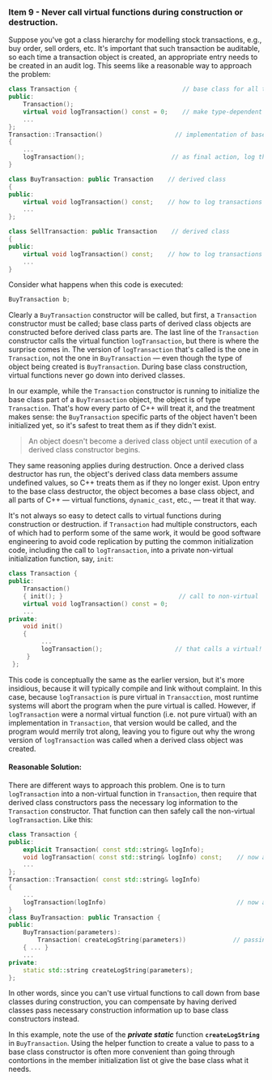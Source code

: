 ### Item 9 - Never call virtual functions during construction or destruction.
Suppose you've got a class hierarchy for modelling stock transactions, e.g., buy order, sell orders, etc. It's important that such transaction be auditable, so each time a transaction object is created, an appropriate entry needs to be created in an audit log. This seems like a reasonable way to approach the problem:
```C++
class Transaction {                             // base class for all transactions.
public:
    Transaction();
    virtual void logTransaction() const = 0;    // make type-dependent log entry
    ...
};
Transaction::Transaction()                    // implementation of base class ctor
{
    ...
    logTransaction();                        // as final action, log this transaction
}

class BuyTransaction: public Transaction    // derived class
{
public:
    virtual void logTransaction() const;    // how to log transactions of this type
    ...
};

class SellTransaction: public Transaction    // derived class
{
public:
    virtual void logTransaction() const;    // how to log transactions of this type
    ...
}
```
Consider what happens when this code is executed:
```C++
BuyTransaction b;
```
Clearly a `BuyTransaction` constructor will be called, but first, a `Transaction` constructor must be called; base class parts of derived class objects are constructed before derived class parts are. The last line of the `Transaction` constructor calls the virtual function `logTransaction`, but there is where the surprise comes in. The version of `logTransaction` that's called is the one in `Transaction`, not the one in `BuyTransaction` — even though the type of object being created is `BuyTransaction`. During base class construction, virtual functions never go down into derived classes.

In our example, while the `Transaction` constructor is running to initialize the base class part of a `BuyTransaction` object, the object is of type `Transaction`. That's how every parto of C++ will treat it, and the treatment makes sense: the `BuyTransaction` specific parts of the object haven't been initialized yet, so it's safest to treat them as if they didn't exist.
> An object doesn't become a derived class object until execution of a derived class constructor begins.

They same reasoning applies during destruction. Once a derived class destructor has run, the object's derived class data members assume undefined values, so C++ treats them as if they no longer exist. Upon entry to the base class destructor, the object becomes a base class object, and all parts of C++ — virtual functions, `dynamic_cast`, etc., — treat it that way.

It's not always so easy to detect calls to virtual functions during construction or destruction. if `Transaction` had multiple constructors, each of which had to perform some of the same work, it would be good software engineering to avoid code replication by putting the common initialization code, including the call to `logTransaction`, into a private non-virtual initialization function, say, `init`:
```C++
class Transaction {
public:
    Transaction()
    { init(); }                                // call to non-virtual
    virtual void logTransaction() const = 0;
    ...
private:
    void init()
    {
         ...
         logTransaction();                    // that calls a virtual!
     }
 };
```
This code is conceptually the same as the earlier version, but it's more insidious, because it will typically compile and link without complaint. In this case, because `logTransaction` is pure virtual in `Transacction`, most runtime systems will abort the program when the pure virtual is called. However, if `logTransaction` were a normal virtual function (i.e. not pure virtual) with an implementation in `Transaction`, that version would be called, and the program would merrily trot along, leaving you to figure out why the wrong version of `logTransaction` was called when a derived class object was created.

#### Reasonable Solution:
There are different ways to approach this problem. One is to turn `logTransaction` into a non-virtual function in `Transaction`, then require that derived class constructors pass the necessary log information to the `Transaction` constructor. That function can then safely call the non-virtual `logTransaction`. Like this:
```C++
class Transaction {
public:
    explicit Transaction( const std::string& logInfo);
    void logTransaction( const std::string& logInfo) const;    // now a non-virtual function
    ...
};
Transaction::Transaction( const std::string& logInfo)
{
    ...
    logTransaction(logInfo)                                    // now a non-virtual call
}
class BuyTransaction: public Transaction {
public:
    BuyTransaction(parameters): 
        Transaction( createLogString(parameters))             // passing log info to base class constructor
    { ... }
    ...
private:
    static std::string createLogString(parameters);
};
```
In other words, since you can't use virtual functions to call down from base classes during construction, you can compensate by having derived classes pass necessary construction information up to base class constructors instead.

In this example, note the use of the **_private static_** function **`createLogString`** in `BuyTransaction`. Using the helper function to create a value to pass to a base class constructor is often more convenient than going through contortions in the member initialization list ot give the base class what it needs.







